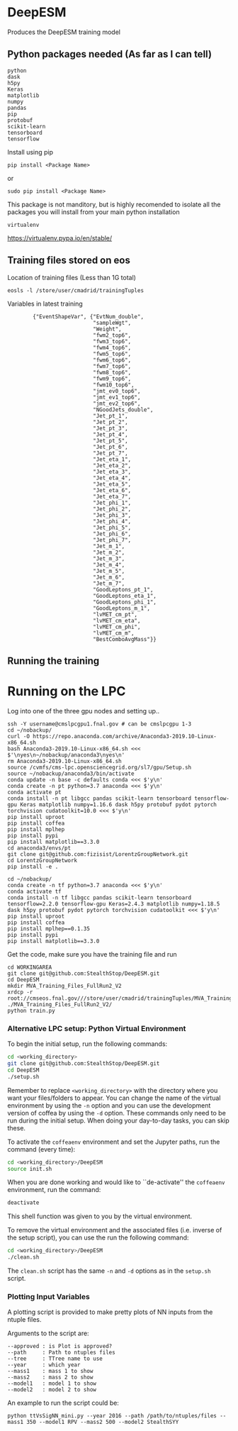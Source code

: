 # DeepESM
Produces the DeepESM training model

## Python packages needed (As far as I can tell)

```
python 
dask   
h5py   
Keras  
matplotlib 
numpy      
pandas     
pip        
protobuf   
scikit-learn
tensorboard 
tensorflow  
```
Install using pip
```
pip install <Package Name>
```
or
```
sudo pip install <Package Name>
```

This package is not manditory, but is highly recomended to isolate all the packages you will install from your main python installation
```
virtualenv
```
https://virtualenv.pypa.io/en/stable/

## Training files stored on eos

Location of training files (Less than 1G total)
```
eosls -l /store/user/cmadrid/trainingTuples
```

Variables in latest training
```
        {"EventShapeVar", {"EvtNum_double",
                           "sampleWgt",
                           "Weight",
                           "fwm2_top6", 
                           "fwm3_top6", 
                           "fwm4_top6", 
                           "fwm5_top6", 
                           "fwm6_top6", 
                           "fwm7_top6", 
                           "fwm8_top6", 
                           "fwm9_top6", 
                           "fwm10_top6", 
                           "jmt_ev0_top6", 
                           "jmt_ev1_top6", 
                           "jmt_ev2_top6",
                           "NGoodJets_double",
                           "Jet_pt_1",
                           "Jet_pt_2",
                           "Jet_pt_3",
                           "Jet_pt_4",
                           "Jet_pt_5",
                           "Jet_pt_6",
                           "Jet_pt_7",
                           "Jet_eta_1",
                           "Jet_eta_2",
                           "Jet_eta_3",
                           "Jet_eta_4",
                           "Jet_eta_5",
                           "Jet_eta_6",
                           "Jet_eta_7",
                           "Jet_phi_1",
                           "Jet_phi_2",
                           "Jet_phi_3",
                           "Jet_phi_4",
                           "Jet_phi_5",
                           "Jet_phi_6",
                           "Jet_phi_7",
                           "Jet_m_1",
                           "Jet_m_2",
                           "Jet_m_3",
                           "Jet_m_4",
                           "Jet_m_5",
                           "Jet_m_6",
                           "Jet_m_7",
                           "GoodLeptons_pt_1",
                           "GoodLeptons_eta_1",
                           "GoodLeptons_phi_1",
                           "GoodLeptons_m_1",
                           "lvMET_cm_pt",
                           "lvMET_cm_eta",
                           "lvMET_cm_phi",
                           "lvMET_cm_m",
                           "BestComboAvgMass"}}
```

## Running the training

# Running on the LPC

Log into one of the three gpu nodes and setting up..

```
ssh -Y username@cmslpcgpu1.fnal.gov # can be cmslpcgpu 1-3
cd ~/nobackup/
curl -O https://repo.anaconda.com/archive/Anaconda3-2019.10-Linux-x86_64.sh
bash Anaconda3-2019.10-Linux-x86_64.sh <<< $'\nyes\n~/nobackup/anaconda3\nyes\n'
rm Anaconda3-2019.10-Linux-x86_64.sh
source /cvmfs/cms-lpc.opensciencegrid.org/sl7/gpu/Setup.sh
source ~/nobackup/anaconda3/bin/activate
conda update -n base -c defaults conda <<< $'y\n'
conda create -n pt python=3.7 anaconda <<< $'y\n'
conda activate pt
conda install -n pt libgcc pandas scikit-learn tensorboard tensorflow-gpu Keras matplotlib numpy=1.16.6 dask h5py protobuf pydot pytorch torchvision cudatoolkit=10.0 <<< $'y\n'
pip install uproot
pip install coffea
pip install mplhep
pip install pypi
pip install matplotlib==3.3.0
cd anaconda3/envs/pt
git clone git@github.com:fizisist/LorentzGroupNetwork.git
cd LorentzGroupNetwork
pip install -e .

cd ~/nobackup/
conda create -n tf python=3.7 anaconda <<< $'y\n'
conda activate tf
conda install -n tf libgcc pandas scikit-learn tensorboard tensorflow=2.2.0 tensorflow-gpu Keras=2.4.3 matplotlib numpy=1.18.5 dask h5py protobuf pydot pytorch torchvision cudatoolkit <<< $'y\n'
pip install uproot
pip install coffea
pip install mplhep==0.1.35
pip install pypi
pip install matplotlib==3.3.0
```

Get the code, make sure you have the training file and run

```
cd WORKINGAREA
git clone git@github.com:StealthStop/DeepESM.git
cd DeepESM
mkdir MVA_Training_Files_FullRun2_V2
xrdcp -r root://cmseos.fnal.gov///store/user/cmadrid/trainingTuples/MVA_Training_Files_FullRun2_V2/ ./MVA_Training_Files_FullRun2_V2/
python train.py
```

### Alternative LPC setup: Python Virtual Environment

To begin the initial setup, run the following commands:
```bash
cd <working_directory>
git clone git@github.com:StealthStop/DeepESM.git
cd DeepESM
./setup.sh
```
Remember to replace `<working_directory>` with the directory where you want your files/folders to appear. You can change the name of the virtual environment by using the `-n` option and you can use the development version of coffea by using the `-d` option. These commands only need to be run during the initial setup. When doing your day-to-day tasks, you can skip these.

To activate the `coffeaenv` environment and set the Jupyter paths, run the command (every time):
```bash
cd <working_directory>/DeepESM
source init.sh
```

When you are done working and would like to ``de-activate'' the `coffeaenv` environment, run the command:
```bash
deactivate
```
This shell function was given to you by the virtual environment.

To remove the virtual environment and the associated files (i.e. inverse of the setup script), you can use the run the following command:
```bash
cd <working_directory>/DeepESM
./clean.sh
```
The `clean.sh` script has the same `-n` and `-d` options as in the `setup.sh` script.

### Plotting Input Variables

A plotting script is provided to make pretty plots of NN inputs from the ntuple files.

Arguments to the script are:

```
--approved : is Plot is approved?
--path     : Path to ntuples files
--tree     : TTree name to use
--year     : which year
--mass1    : mass 1 to show
--mass2    : mass 2 to show
--model1   : model 1 to show
--model2   : model 2 to show
```

An example to run the script could be:

```
python ttVsSigNN_mini.py --year 2016 --path /path/to/ntuples/files --mass1 350 --model1 RPV --mass2 500 --model2 StealthSYY
```
